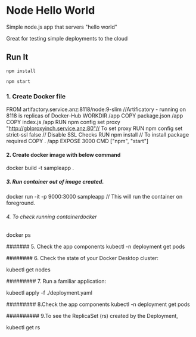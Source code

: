 # Node Hello World

Simple node.js app that servers "hello world"

Great for testing simple deployments to the cloud

## Run It

`npm install`

`npm start`

### 1. Create Docker file
FROM artifactory.service.anz:8118/node:9-slim //Artificatory - running on 8118 is replicas of Docker-Hub
WORKDIR /app
COPY package.json /app
COPY index.js /app
RUN npm config set proxy "http://gblproxyinch.service.anz:80"// To set proxy
RUN npm config set strict-ssl false // Disable SSL Checks
RUN npm install // To install package required
COPY . /app
EXPOSE 3000
CMD ["npm", "start"]

#### 2. Create docker image with below command
docker build -t sampleapp .

##### 3. Run container out of image created.
docker run -it -p 9000:3000 sampleapp // This will run the container on foreground.

###### 4. To check running containerdocker 
docker ps

####### 5. Check the app components
 kubectl -n deployment get pods


######## 6. Check the state of your Docker Desktop cluster:

  kubectl get nodes

######### 7. Run a familiar application:

  kubectl apply -f ./deployment.yaml


######### 8.Check the app components
kubectl -n deployment get pods

##########  9.To see the ReplicaSet (rs) created by the Deployment, 

  kubectl get rs

